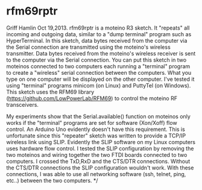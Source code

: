 rfm69rptr
=========
   Griff Hamlin Oct 19,2013.
   rfm69rptr is a moteino R3 sketch.  It "repeats" all incoming and outgoing
   data, similar to a "dump terminal" program such as HyperTerminal. In this
   sketch, data bytes received from the computer via the Serial connection are 
   transmitted using the moteino's wireless transmitter.  Data bytes received 
   from the moteino's wireless receiver is sent to the computer via the Serial 
   connection.  You can put this sketch in two moteinos connected to two
   computers each running a "terminal" program to create a "wireless" serial
   connection between the computers. What you type on one computer
   will be displayed on the other computer. I've tested it using
   "terminal" programs minicom (on Linux) and PuttyTel (on Windows).  This 
   sketch uses the RFM69 library (https://github.com/LowPowerLab/RFM69) to 
   control the moteino RF transceivers.

   My experiments show that the Serial.available() function on moteinos only 
   works if the "terminal" programs are set for software (Xon/Xoff) flow 
   control. An Arduino Uno evidently doesn't have this requirement. This is 
   unfortunate since this "repeater" sketch was written to provide  a
   TCP/IP wireless link using SLIP. Evidently the SLIP software on my Linux 
   computers uses hardware flow control. I tested the SLIP configuration by 
   removing the two moteinos and wiring together the two FTDI boards connected 
   to two computers. I crossed the TxD,RxD and the CTS/DTR connections. 
   Without the CTS/DTR connections the SLIP configuration wouldn't work. With 
   these connections, I was able to use all networking software (ssh, telnet, 
   ping, etc..) between the two computers.
*/
